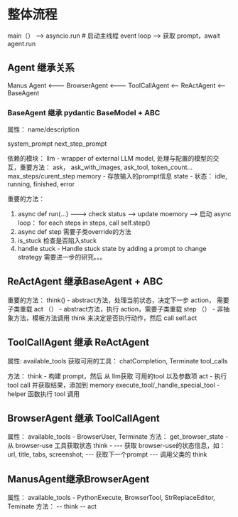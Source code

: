 # 整体流程


main（） 
--> asyncio.run # 启动主线程 event loop
--> 获取 prompt，await agent.run

## Agent 继承关系

Manus Agent <--- BrowserAgent <--- ToolCallAgent <-- ReActAgent <--BaseAgent  

### BaseAgent 继承 pydantic BaseModel + ABC
属性： 
name/description

system_prompt
next_step_prompt

依赖的模块： 
llm - wrapper of external LLM model, 处理与配置的模型的交互，重要方法： ask， ask_with_images, ask_tool, token_count...
max_steps/curent_step 
memory - 存放输入的prompt信息
state - 状态： idle, running, finished, error

重要的方法： 
1. async def run(...) 
---> check status --> update moemory --> 启动 async loop： for each steps in steps, call self.step() 
2. async def step 需要子类override的方法
3. is_stuck 检查是否陷入stuck
4. handle stuck - Handle stuck state by adding a prompt to change strategy 需要进一步的研究。。。

## ReActAgent 继承BaseAgent + ABC

重要的方法： 
think() - abstract方法，处理当前状态，决定下一步 action， 需要子类重载
act （） - abstract方法，执行 action，需要子类重载
step （） - 非抽象方法，模板方法调用 think 来决定是否执行动作，然后 call self.act

## ToolCallAgent 继承 ReActAgent

属性: 
available_tools 获取可用的工具： chatCompletion, Terminate
tool_calls 

方法： 
think - 构建 prompt，然后 从 llm获取 可用的tool 以及参数项
act - 执行 tool call 并获取结果，添加到 memory 
execute_tool/_handle_special_tool - helper 函数执行 tool 调用

## BrowserAgent 继承 ToolCallAgent

属性：
available_tools - BrowserUser, Terminate
方法：
get_browser_state - 从 browser-use 工具获取状态
think -
--- 获取 browser-use的状态信息，如： url, title, tabs, screenshot; 
--- 获取下一个prompt
--- 调用父类的 think

## ManusAgent继承BrowserAgent 
属性：
available_tools - PythonExecute, BrowserTool, StrReplaceEditor, Teminate
方法： 
-- think 
-- act 
  
  


